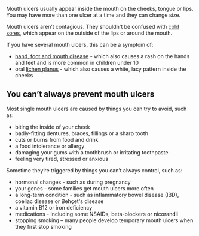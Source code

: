 Mouth ulcers usually appear inside the mouth on the cheeks, tongue or lips. You may have more than one ulcer at a time and they can change size.

Mouth ulcers aren’t contagious. They shouldn't be confused with [cold sores](http://www.nhs.uk/Conditions/Cold-sore/Pages/Introduction.aspx), which appear on the outside of the lips or around the mouth.

If you have several mouth ulcers, this can be a symptom of:

- [hand, foot and mouth disease](#) - which also causes a rash on the hands and feet and is more common in children under 10
- oral [lichen planus](#) - which also causes a white, lacy pattern inside the cheeks

## You can’t always prevent mouth ulcers

Most single mouth ulcers are caused by things you can try to avoid, such as:

- biting the inside of your cheek
- badly-fitting dentures, braces, fillings or a sharp tooth
- cuts or burns from food and drink
- a food intolerance or allergy
- damaging your gums with a toothbrush or irritating toothpaste
- feeling very tired, stressed or anxious

Sometime they’re triggered by things you can’t always control, such as:

- hormonal changes - such as during pregnancy
- your genes - some families get mouth ulcers more often
- a long-term condition - such as inflammatory bowel disease (IBD), coeliac disease or Behçet's disease
- a vitamin B12 or iron deficiency
- medications - including some NSAIDs, beta-blockers or nicorandil
- stopping smoking – many people develop temporary mouth ulcers when they first stop smoking